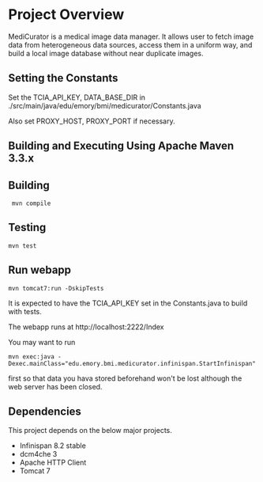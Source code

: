 # Project Overview

MediCurator is a medical image data manager. It allows user to fetch image data from heterogeneous data sources, access them in a uniform way, and build a local image database without near duplicate images.


## Setting the Constants
Set the TCIA_API_KEY, DATA_BASE_DIR in ./src/main/java/edu/emory/bmi/medicurator/Constants.java

Also set PROXY_HOST, PROXY_PORT if necessary.


## Building and Executing Using Apache Maven 3.3.x
Building
--------
     mvn compile

Testing
--------
    mvn test

Run webapp
--------
    mvn tomcat7:run -DskipTests

It is expected to have the TCIA_API_KEY set in the Constants.java to build with tests.

The webapp runs at http://localhost:2222/Index

You may want to run

    mvn exec:java -Dexec.mainClass="edu.emory.bmi.medicurator.infinispan.StartInfinispan" 

first so that data you hava stored beforehand won't be lost although the web server has been closed.


## Dependencies
This project depends on the below major projects.

* Infinispan 8.2 stable
* dcm4che 3
* Apache HTTP Client
* Tomcat 7

